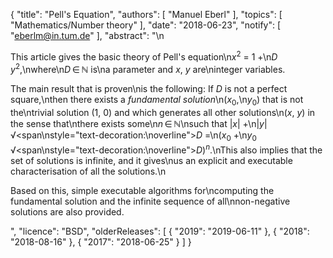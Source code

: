 {
    "title": "Pell's Equation",
    "authors": [
        "Manuel Eberl"
    ],
    "topics": [
        "Mathematics/Number theory"
    ],
    "date": "2018-06-23",
    "notify": [
        "eberlm@in.tum.de"
    ],
    "abstract": "\n<p> This article gives the basic theory of Pell's equation\n<em>x</em><sup>2</sup> = 1 +\n<em>D</em>&thinsp;<em>y</em><sup>2</sup>,\nwhere\n<em>D</em>&thinsp;&isin;&thinsp;&#8469; is\na parameter and <em>x</em>, <em>y</em> are\ninteger variables. </p> <p> The main result that is proven\nis the following: If <em>D</em> is not a perfect square,\nthen there exists a <em>fundamental solution</em>\n(<em>x</em><sub>0</sub>,\n<em>y</em><sub>0</sub>) that is not the\ntrivial solution (1, 0) and which generates all other solutions\n(<em>x</em>, <em>y</em>) in the sense that\nthere exists some\n<em>n</em>&thinsp;&isin;&thinsp;&#8469;\nsuch that |<em>x</em>| +\n|<em>y</em>|&thinsp;&radic;<span\nstyle=\"text-decoration:\noverline\"><em>D</em></span> =\n(<em>x</em><sub>0</sub> +\n<em>y</em><sub>0</sub>&thinsp;&radic;<span\nstyle=\"text-decoration:\noverline\"><em>D</em></span>)<sup><em>n</em></sup>.\nThis also implies that the set of solutions is infinite, and it gives\nus an explicit and executable characterisation of all the solutions.\n</p> <p> Based on this, simple executable algorithms for\ncomputing the fundamental solution and the infinite sequence of all\nnon-negative solutions are also provided. </p>",
    "licence": "BSD",
    "olderReleases": [
        {
            "2019": "2019-06-11"
        },
        {
            "2018": "2018-08-16"
        },
        {
            "2017": "2018-06-25"
        }
    ]
}